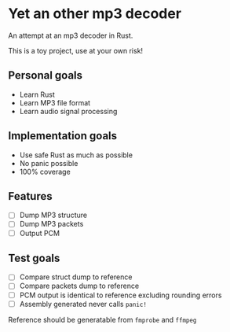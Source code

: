 # Yet an other mp3 decoder
An attempt at an mp3 decoder in Rust.


This is a toy project, use at your own risk!

## Personal goals
 - Learn Rust
 - Learn MP3 file format
 - Learn audio signal processing
 
## Implementation goals
 - Use safe Rust as much as possible
 - No panic possible
 - 100% coverage
 
## Features
 - [ ] Dump MP3 structure
 - [ ] Dump MP3 packets
 - [ ] Output PCM
  
## Test goals
 - [ ] Compare struct dump to reference
 - [ ] Compare packets dump to reference
 - [ ] PCM output is identical to reference excluding rounding errors
 - [ ] Assembly generated never calls `panic!`
 
 Reference should be generatable from `fmprobe` and `ffmpeg`
